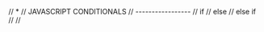 // *
// JAVASCRIPT CONDITIONALS
// -----------------
// if
// else
// else if
// <!-- ternary operator -->
// <!-- switch -->